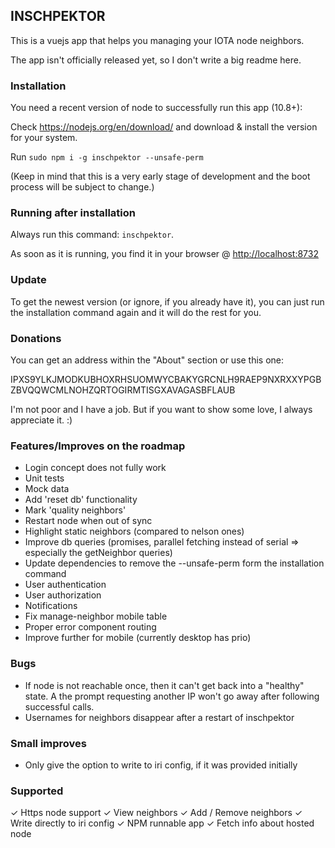 ## INSCHPEKTOR

This is a vuejs app that helps you managing your IOTA node neighbors.

The app isn't officially released yet, so I don't write a big readme here.

### Installation

You need a recent version of node to successfully run this app (10.8+):

Check https://nodejs.org/en/download/ and download & install the version for your system.

Run `sudo npm i -g inschpektor --unsafe-perm`

(Keep in mind that this is a very early stage of development and the boot process will be subject to change.)

### Running after installation

Always run this command: `inschpektor`.

As soon as it is running, you find it in your browser @ <http://localhost:8732>

### Update

To get the newest version (or ignore, if you already have it), you can just run the installation command again and it will do the rest for you.

### Donations

You can get an address within the "About" section or use this one:

IPXS9YLKJMODKUBHOXRHSUOMWYCBAKYGRCNLH9RAEP9NXRXXYPGBZBVQQWCMLNOHZQRTOGIRMTISGXAVAGASBFLAUB

I'm not poor and I have a job. But if you want to show some love, I always appreciate it. :)

### Features/Improves on the roadmap

- Login concept does not fully work
- Unit tests
- Mock data
- Add 'reset db' functionality
- Mark 'quality neighbors'
- Restart node when out of sync
- Highlight static neighbors (compared to nelson ones)
- Improve db queries (promises, parallel fetching instead of serial => especially the getNeighbor queries)
- Update dependencies to remove the --unsafe-perm form the installation command
- User authentication
- User authorization
- Notifications
- Fix manage-neighbor mobile table
- Proper error component routing
- Improve further for mobile (currently desktop has prio)

### Bugs

- If node is not reachable once, then it can't get back into a "healthy" state. A the prompt requesting another IP won't go away after following successful calls.
- Usernames for neighbors disappear after a restart of inschpektor

### Small improves

- Only give the option to write to iri config, if it was provided initially

### Supported
✓ Https node support
✓ View neighbors
✓ Add / Remove neighbors
✓ Write directly to iri config
✓ NPM runnable app
✓ Fetch info about hosted node
